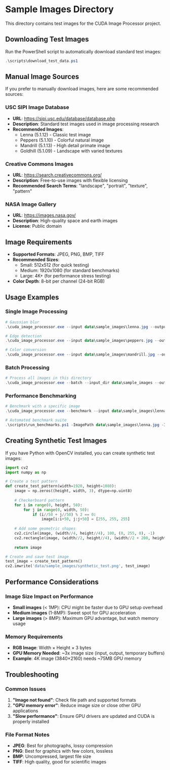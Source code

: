 # Sample Images Directory

This directory contains test images for the CUDA Image Processor project.

## Downloading Test Images

Run the PowerShell script to automatically download standard test images:
```powershell
.\scripts\download_test_data.ps1
```

## Manual Image Sources

If you prefer to manually download images, here are some recommended sources:

### USC SIPI Image Database
- **URL**: https://sipi.usc.edu/database/database.php
- **Description**: Standard test images used in image processing research
- **Recommended Images**:
  - Lenna (5.1.12) - Classic test image
  - Peppers (5.1.10) - Colorful natural image
  - Mandrill (5.1.13) - High detail primate image
  - Goldhill (5.1.09) - Landscape with varied textures

### Creative Commons Images
- **URL**: https://search.creativecommons.org/
- **Description**: Free-to-use images with flexible licensing
- **Recommended Search Terms**: "landscape", "portrait", "texture", "pattern"

### NASA Image Gallery
- **URL**: https://images.nasa.gov/
- **Description**: High-quality space and earth images
- **License**: Public domain

## Image Requirements

- **Supported Formats**: JPEG, PNG, BMP, TIFF
- **Recommended Sizes**: 
  - Small: 512x512 (for quick testing)
  - Medium: 1920x1080 (for standard benchmarks)
  - Large: 4K+ (for performance stress testing)
- **Color Depth**: 8-bit per channel (24-bit RGB)

## Usage Examples

### Single Image Processing
```powershell
# Gaussian blur
.\cuda_image_processor.exe --input data\sample_images\lenna.jpg --output data\results\lenna_blur.jpg --filter gaussian --sigma 3.0

# Edge detection
.\cuda_image_processor.exe --input data\sample_images\peppers.jpg --output data\results\peppers_edges.jpg --filter sobel

# Color conversion
.\cuda_image_processor.exe --input data\sample_images\mandrill.jpg --output data\results\mandrill_gray.jpg --filter grayscale
```

### Batch Processing
```powershell
# Process all images in this directory
.\cuda_image_processor.exe --batch --input_dir data\sample_images --output_dir data\results --filter gaussian --sigma 2.0
```

### Performance Benchmarking
```powershell
# Benchmark with a specific image
.\cuda_image_processor.exe --benchmark --input data\sample_images\lenna.jpg --iterations 100

# Automated benchmark suite
.\scripts\run_benchmarks.ps1 -ImagePath data\sample_images\lenna.jpg -Iterations 50
```

## Creating Synthetic Test Images

If you have Python with OpenCV installed, you can create synthetic test images:

```python
import cv2
import numpy as np

# Create a test pattern
def create_test_pattern(width=1920, height=1080):
    image = np.zeros((height, width, 3), dtype=np.uint8)
    
    # Checkerboard pattern
    for i in range(0, height, 50):
        for j in range(0, width, 50):
            if (i//50 + j//50) % 2 == 0:
                image[i:i+50, j:j+50] = [255, 255, 255]
    
    # Add some geometric shapes
    cv2.circle(image, (width//4, height//4), 100, (0, 255, 0), -1)
    cv2.rectangle(image, (width//2, height//4), (width//2 + 200, height//4 + 150), (0, 0, 255), -1)
    
    return image

# Create and save test image
test_image = create_test_pattern()
cv2.imwrite('data/sample_images/synthetic_test.png', test_image)
```

## Performance Considerations

### Image Size Impact on Performance
- **Small images** (< 1MP): CPU might be faster due to GPU setup overhead
- **Medium images** (1-8MP): Sweet spot for GPU acceleration
- **Large images** (> 8MP): Maximum GPU advantage, but watch memory usage

### Memory Requirements
- **RGB Image**: Width × Height × 3 bytes
- **GPU Memory Needed**: ~3x image size (input, output, temporary buffers)
- **Example**: 4K image (3840×2160) needs ~75MB GPU memory

## Troubleshooting

### Common Issues
1. **"Image not found"**: Check file path and supported formats
2. **"GPU memory error"**: Reduce image size or close other GPU applications
3. **"Slow performance"**: Ensure GPU drivers are updated and CUDA is properly installed

### File Format Notes
- **JPEG**: Best for photographs, lossy compression
- **PNG**: Best for graphics with few colors, lossless
- **BMP**: Uncompressed, largest file size
- **TIFF**: High quality, good for scientific images
